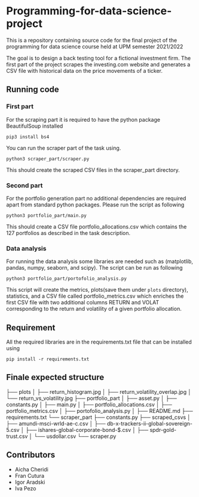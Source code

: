 # Programming-for-data-science-project
This is a repository containing source code for the final project of the programming for data science course held at UPM semester 2021/2022

The goal is to design a back testing tool for a fictional investment firm. The first part of the project scrapes the investing.com website and generates a CSV file with historical data on the price movements of a ticker.


## Running code

### First part

For the scraping part it is required to have the python package BeautifulSoup installed

```
pip3 install bs4
```

You can run the scraper part of the task using.

```
python3 scraper_part/scraper.py
```

This should create the scraped CSV files in the scraper_part directory.

### Second part

For the portfolio generation part no additional dependencies are required apart from standard python packages. Please run the script as following

```
python3 portfolio_part/main.py
```

This should create a CSV file portfolio_allocations.csv which contains the 127 portfolios as described in the task description.

### Data analysis

For running the data analysis some libraries are needed such as (matplotlib, pandas, numpy, seaborn, and scipy).
The script can be run as following

```
python3 portfolio_part/portofolio_analysis.py
```
This script will create the metrics, plots(save them under `plots` directory), statistics, and a CSV file called portfolio_metrics.csv which enriches the first CSV file with two additional columns RETURN and VOLAT corresponding to the return and volatility of a given portfolio allocation.

## Requirement

All the required libraries are in the requirements.txt file that can be installed using

```
pip install -r requirements.txt
```
## Finale expected structure

├── plots
│   ├── return_histogram.jpg
│   ├── return_volatility_overlap.jpg
│   └── return_vs_volatility.jpg
├── portfolio_part
│   ├── asset.py
│   ├── constants.py
│   ├── main.py
│   ├── portfolio_allocations.csv
│   ├── portfolio_metrics.csv
│   ├── portofolio_analysis.py
│
├── README.md
├── requirements.txt
└── scraper_part
    ├── constants.py
    ├── scraped_csvs
    │   ├── amundi-msci-wrld-ae-c.csv
    │   ├── db-x-trackers-ii-global-sovereign-5.csv
    │   ├── ishares-global-corporate-bond-$.csv
    │   ├── spdr-gold-trust.csv
    │   └── usdollar.csv
    └── scraper.py

## Contributors

- Aicha Cheridi
- Fran Cutura
- Igor Aradski
- Iva Pezo
